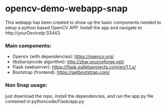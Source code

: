# opencv-demo-webapp-snap

This webapp has been created to show up the basic components needed to 
setup a python based OpenCV APP. Install the app and navigate to http://yourDeviceIp:33443. 


### Main components:

* Opencv (with dependencies): https://opencv.org/
* libzbar(qrcode algorithm): http://zbar.sourceforge.net/
* Flask (webserver): https://flask.palletsprojects.com/en/1.1.x/
* Bootstrap (frontend): https://getbootstrap.com/



### Non Snap usage:

just download the repo, install the dependencies, and run the 
app.py file contained in pythoncode/Flask/app.py
